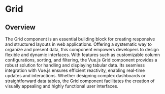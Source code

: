 # Grid

## Overview

The Grid component is an essential building block for creating responsive and structured layouts in web applications. Offering a systematic way to organize and present data, this component empowers developers to design flexible and dynamic interfaces. With features such as customizable column configurations, sorting, and filtering, the Vue.js Grid component provides a robust solution for handling and displaying tabular data. Its seamless integration with Vue.js ensures efficient reactivity, enabling real-time updates and interactions. Whether designing complex dashboards or straightforward data tables, the Grid component facilitates the creation of visually appealing and highly functional user interfaces.
